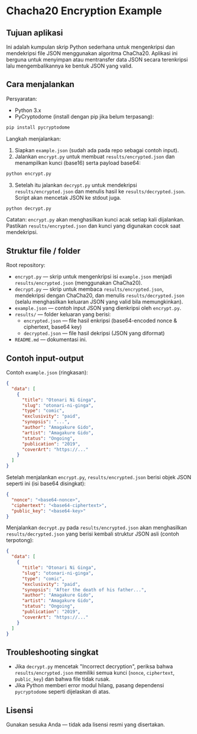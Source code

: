 # Chacha20 Encryption Example

## Tujuan aplikasi

Ini adalah kumpulan skrip Python sederhana untuk mengenkripsi dan mendekripsi file JSON menggunakan algoritma ChaCha20. Aplikasi ini berguna untuk menyimpan atau mentransfer data JSON secara terenkripsi lalu mengembalikannya ke bentuk JSON yang valid.

## Cara menjalankan

Persyaratan:

- Python 3.x
- PyCryptodome (install dengan pip jika belum terpasang):

```bash
pip install pycryptodome
```

Langkah menjalankan:

1. Siapkan `example.json` (sudah ada pada repo sebagai contoh input).
2. Jalankan `encrypt.py` untuk membuat `results/encrypted.json` dan menampilkan kunci (base16) serta payload base64:

```bash
python encrypt.py
```

3. Setelah itu jalankan `decrypt.py` untuk mendekripsi `results/encrypted.json` dan menulis hasil ke `results/decrypted.json`. Script akan mencetak JSON ke stdout juga.

```bash
python decrypt.py
```

Catatan: `encrypt.py` akan menghasilkan kunci acak setiap kali dijalankan. Pastikan `results/encrypted.json` dan kunci yang digunakan cocok saat mendekripsi.

## Struktur file / folder

Root repository:

- `encrypt.py` — skrip untuk mengenkripsi isi `example.json` menjadi `results/encrypted.json` (menggunakan ChaCha20).
- `decrypt.py` — skrip untuk membaca `results/encrypted.json`, mendekripsi dengan ChaCha20, dan menulis `results/decrypted.json` (selalu menghasilkan keluaran JSON yang valid bila memungkinkan).
- `example.json` — contoh input JSON yang dienkripsi oleh `encrypt.py`.
- `results/` — folder keluaran yang berisi:
  - `encrypted.json` — file hasil enkripsi (base64-encoded nonce & ciphertext, base64 key)
  - `decrypted.json` — file hasil dekripsi (JSON yang diformat)
- `README.md` — dokumentasi ini.

## Contoh input-output

Contoh `example.json` (ringkasan):

```json
{
  "data": [
    {
      "title": "Otonari Ni Ginga",
      "slug": "otonari-ni-ginga",
      "type": "comic",
      "exclusivity": "paid",
      "synopsis": "...",
      "author": "Amagakure Gido",
      "artist": "Amagakure Gido",
      "status": "Ongoing",
      "publication": "2019",
      "coverArt": "https://..."
    }
  ]
}
```

Setelah menjalankan `encrypt.py`, `results/encrypted.json` berisi objek JSON seperti ini (isi base64 disingkat):

```json
{
  "nonce": "<base64-nonce>",
  "ciphertext": "<base64-ciphertext>",
  "public_key": "<base64-key>"
}
```

Menjalankan `decrypt.py` pada `results/encrypted.json` akan menghasilkan `results/decrypted.json` yang berisi kembali struktur JSON asli (contoh terpotong):

```json
{
  "data": [
    {
      "title": "Otonari Ni Ginga",
      "slug": "otonari-ni-ginga",
      "type": "comic",
      "exclusivity": "paid",
      "synopsis": "After the death of his father...",
      "author": "Amagakure Gido",
      "artist": "Amagakure Gido",
      "status": "Ongoing",
      "publication": "2019",
      "coverArt": "https://..."
    }
  ]
}
```

## Troubleshooting singkat

- Jika `decrypt.py` mencetak "Incorrect decryption", periksa bahwa `results/encrypted.json` memiliki semua kunci (`nonce`, `ciphertext`, `public_key`) dan bahwa file tidak rusak.
- Jika Python memberi error modul hilang, pasang dependensi `pycryptodome` seperti dijelaskan di atas.

## Lisensi

Gunakan sesuka Anda — tidak ada lisensi resmi yang disertakan.
